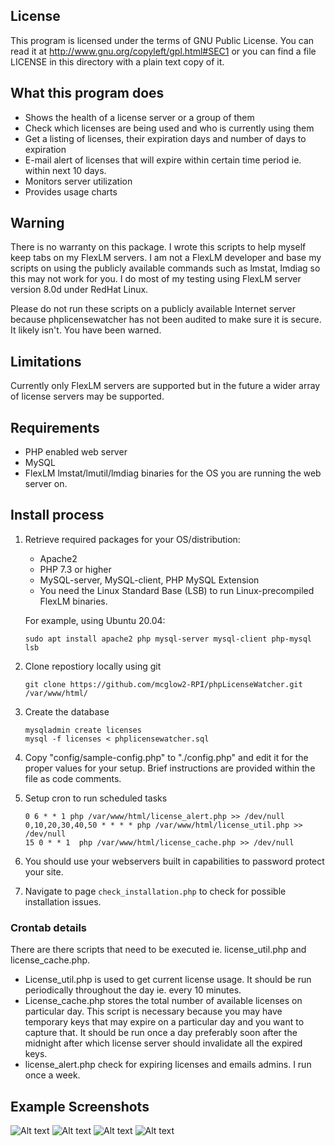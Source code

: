 ## License

   This program is licensed under the terms of GNU Public License. You can read it at http://www.gnu.org/copyleft/gpl.html#SEC1 or you can find a file LICENSE in this directory with a plain text copy of it.

## What this program does

* Shows the health of a license server or a group of them
* Check which licenses are being used and who is currently using them
* Get a listing of licenses, their expiration days and number of days to expiration
* E-mail alert of licenses that will expire within certain time period ie. within next 10 days.
* Monitors server utilization
* Provides usage charts

## Warning

   There is no warranty on this package. I wrote this scripts to help myself
   keep tabs on my FlexLM servers. I am not a FlexLM developer and base my
   scripts on using the publicly available commands such as lmstat, lmdiag so
   this may not work for you. I do most of my testing using FlexLM server
   version 8.0d under RedHat Linux.

   Please do not run these scripts on a publicly available Internet server
   because phplicensewatcher has not been audited to make sure it is secure.
   It likely isn't. You have been warned.

## Limitations

   Currently only FlexLM servers are supported but in the future a wider array of license servers may be supported.

## Requirements

* PHP enabled web server
* MySQL
* FlexLM lmstat/lmutil/lmdiag binaries for the OS you are running the web server on.

## Install process
1. Retrieve required packages for your OS/distribution:
   * Apache2
   * PHP 7.3 or higher
   * MySQL-server, MySQL-client, PHP MySQL Extension
   * You need the Linux Standard Base (LSB) to run Linux-precompiled FlexLM binaries.

   For example, using Ubuntu 20.04:
   ```
   sudo apt install apache2 php mysql-server mysql-client php-mysql lsb
   ```
2. Clone repostiory locally using git
   ```
   git clone https://github.com/mcglow2-RPI/phpLicenseWatcher.git /var/www/html/
   ```
3. Create the database
   ```
   mysqladmin create licenses
   mysql -f licenses < phplicensewatcher.sql
   ```
4. Copy "config/sample-config.php" to "./config.php" and edit it for the proper values for your setup.  Brief instructions are provided within the file as code comments.

5. Setup cron to run scheduled tasks
   ```
   0 6 * * 1 php /var/www/html/license_alert.php >> /dev/null
   0,10,20,30,40,50 * * * * php /var/www/html/license_util.php >> /dev/null
   15 0 * * 1  php /var/www/html/license_cache.php >> /dev/null
   ```
6. You should use your webservers built in capabilities to password protect your site.
7. Navigate to page `check_installation.php` to check for possible installation issues.

### Crontab details

There are there scripts that need to be executed ie. license_util.php and license_cache.php.

* License_util.php is used to get current license usage. It should be run periodically throughout the day ie. every 10 minutes.
* License_cache.php stores the total number of available licenses on particular day. This script is necessary because you may have temporary keys that may expire on a particular day and you want to capture that. It should be run once a day preferably soon after the midnight after which license server should invalidate all the expired keys.
* license_alert.php check for expiring licenses and emails admins.  I run once a week.



## Example Screenshots
![Alt text](https://github.com/rpi-dotcio/phpLicenseWatcher/raw/assets/screenshot1.png?raw=true "List of license servers")
![Alt text](https://github.com/rpi-dotcio/phpLicenseWatcher/raw/assets/screenshot2.png?raw=true "List of features and licenses in use")
![Alt text](https://github.com/rpi-dotcio/phpLicenseWatcher/raw/assets/screenshot3.png?raw=true "License usage statistics")
![Alt text](https://github.com/rpi-dotcio/phpLicenseWatcher/raw/assets/screenshot4.png?raw=true "License usage statistics")
